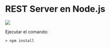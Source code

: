 # REST Server en Node.js

![](https://img.shields.io/badge/version-1.1.0-brightgreen)

Ejecutar el comando:

```
> npm install
```
